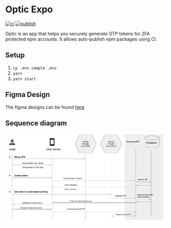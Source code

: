 # Optic Expo

[![ci](https://github.com/nearform/optic-expo/actions/workflows/ci.yml/badge.svg)](https://github.com/nearform/optic-expo/actions/workflows/ci.yml)
[![publish](https://github.com/nearform/optic-expo/actions/workflows/cd.yml/badge.svg)](https://github.com/nearform/optic-expo/actions/workflows/publish.yml)

Optic is an app that helps you securely generate OTP tokens for 2FA protected npm accounts. It allows auto-publish npm packages using CI.

## Setup

1. `cp .env.sample .env`
2. `yarn`
3. `yarn start`

## Figma Design

The figma designs can be found [here](https://www.figma.com/file/xsPf6IIM9AevLN5gZlXM4q/Optic-(Copy))

## Sequence diagram

[![](docs/images/architecture.png)](https://docs.google.com/presentation/d/16038cTBefSKQezJk0IZKNXnSqaG2PnU07Sb2_qIkNe8/edit?usp=sharing)